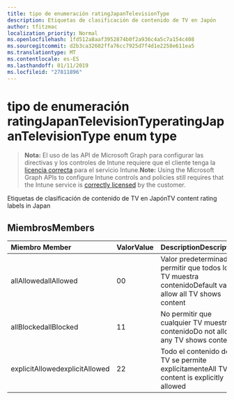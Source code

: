 ```yaml
---
title: tipo de enumeración ratingJapanTelevisionType
description: Etiquetas de clasificación de contenido de TV en Japón
author: tfitzmac
localization_priority: Normal
ms.openlocfilehash: 1fd512a8aaf3952874b0f2a936c4a5c7a154c408
ms.sourcegitcommit: d2b3ca32602ffa76cc7925d7f4d1e2258e611ea5
ms.translationtype: MT
ms.contentlocale: es-ES
ms.lasthandoff: 01/11/2019
ms.locfileid: "27811896"
---
```

# <a name="ratingjapantelevisiontype-enum-type"></a><span data-ttu-id="e04b1-103">tipo de enumeración ratingJapanTelevisionType</span><span class="sxs-lookup"><span data-stu-id="e04b1-103">ratingJapanTelevisionType enum type</span></span>

> <span data-ttu-id="e04b1-104">**Nota:** El uso de las API de Microsoft Graph para configurar las directivas y los controles de Intune requiere que el cliente tenga la [licencia correcta](https://go.microsoft.com/fwlink/?linkid=839381) para el servicio Intune.</span><span class="sxs-lookup"><span data-stu-id="e04b1-104">**Note:** Using the Microsoft Graph APIs to configure Intune controls and policies still requires that the Intune service is [correctly licensed](https://go.microsoft.com/fwlink/?linkid=839381) by the customer.</span></span>

<span data-ttu-id="e04b1-105">Etiquetas de clasificación de contenido de TV en Japón</span><span class="sxs-lookup"><span data-stu-id="e04b1-105">TV content rating labels in Japan</span></span>
## <a name="members"></a><span data-ttu-id="e04b1-106">Miembros</span><span class="sxs-lookup"><span data-stu-id="e04b1-106">Members</span></span>
|<span data-ttu-id="e04b1-107">Miembro	</span><span class="sxs-lookup"><span data-stu-id="e04b1-107">Member</span></span>|<span data-ttu-id="e04b1-108">Valor</span><span class="sxs-lookup"><span data-stu-id="e04b1-108">Value</span></span>|<span data-ttu-id="e04b1-109">Description</span><span class="sxs-lookup"><span data-stu-id="e04b1-109">Description</span></span>|
|:---|:---|:---|
|<span data-ttu-id="e04b1-110">allAllowed</span><span class="sxs-lookup"><span data-stu-id="e04b1-110">allAllowed</span></span>|<span data-ttu-id="e04b1-111">0</span><span class="sxs-lookup"><span data-stu-id="e04b1-111">0</span></span>|<span data-ttu-id="e04b1-112">Valor predeterminado, permitir que todos los TV muestra contenido</span><span class="sxs-lookup"><span data-stu-id="e04b1-112">Default value, allow all TV shows content</span></span>|
|<span data-ttu-id="e04b1-113">allBlocked</span><span class="sxs-lookup"><span data-stu-id="e04b1-113">allBlocked</span></span>|<span data-ttu-id="e04b1-114">1</span><span class="sxs-lookup"><span data-stu-id="e04b1-114">1</span></span>|<span data-ttu-id="e04b1-115">No permitir que cualquier TV muestra contenido</span><span class="sxs-lookup"><span data-stu-id="e04b1-115">Do not allow any TV shows content</span></span>|
|<span data-ttu-id="e04b1-116">explicitAllowed</span><span class="sxs-lookup"><span data-stu-id="e04b1-116">explicitAllowed</span></span>|<span data-ttu-id="e04b1-117">2</span><span class="sxs-lookup"><span data-stu-id="e04b1-117">2</span></span>|<span data-ttu-id="e04b1-118">Todo el contenido de TV se permite explícitamente</span><span class="sxs-lookup"><span data-stu-id="e04b1-118">All TV content is explicitly allowed</span></span>|



